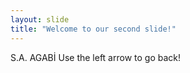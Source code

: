 ```yaml
---
layout: slide
title: "Welcome to our second slide!"
---
```

S.A. AGABİ
Use the left arrow to go back!